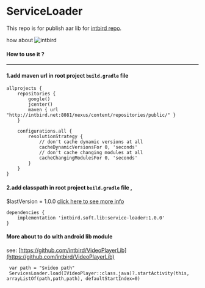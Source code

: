 ServiceLoader
========

This repo is for publish aar lib for  [intbird repo](http://intbird.net:8081/nexus/content/repositories/public/).

how about
![intbird](./images/intbird.png)

#### How to use it ?

--------
#### 1.add maven url in root project `build.gradle` file
```
allprojects {
    repositories {
        google()
        jcenter()
        maven { url "http://intbird.net:8081/nexus/content/repositories/public/" }
    }

    configurations.all {
        resolutionStrategy {
            // don't cache dynamic versions at all
            cacheDynamicVersionsFor 0, 'seconds'
            // don't cache changing modules at all
            cacheChangingModulesFor 0, 'seconds'
        }
    }
}
```

#### 2.add classpath in root project `build.gradle` file ,
$lastVersion = 1.0.0 [click here to see more info](CHANGELOG.md)

```
dependencies {
    implementation 'intbird.soft.lib:service-loader:1.0.0'
}
```


#### More about to do with android lib module

see: [https://github.com/intbird/VideoPlayerLib](https://github.com/intbird/VideoPlayerLib)

```
 var path = "$video path"
 ServicesLoader.load(IVideoPlayer::class.java)?.startActivity(this, arrayListOf(path,path,path), defaultStartIndex=0)
```
